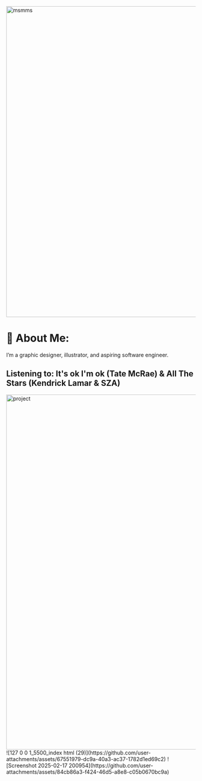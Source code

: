 <img width="826" alt="msmms" src="https://github.com/user-attachments/assets/1c5d5b5b-c252-45ab-a9cb-80b8ff26417c" />

# 🌱 About Me:
I’m a graphic designer, illustrator, and aspiring software engineer.
 
 ## Listening to: It's ok I'm ok (Tate McRae) & All The Stars (Kendrick Lamar & SZA)
<img width="943" alt="project" src="https://github.com/user-attachments/assets/befd2a37-bda4-49be-9142-4f52b38dacf4" />
![127 0 0 1_5500_index html (29)](https://github.com/user-attachments/assets/67551979-dc9a-40a3-ac37-1782d1ed69c2)
![Screenshot 2025-02-17 200954](https://github.com/user-attachments/assets/84cb86a3-f424-46d5-a8e8-c05b0670bc9a)






